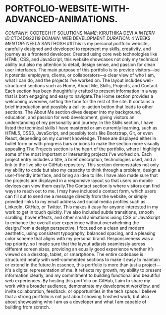 # PORTFOLIO-WEBSITE-WITH-ADVANCED-ANIMATIONS.
*COMPANY*: CODTECH IT SOLUTIONS
*NAME*: KIRUTHIKA DEVI A
*INTERN ID*:CTO4DG22119
*DOMAIN*: WEB DEVELOPMENT
*DURATION*: 4 WEEKS
*MENTOR*: NEELA SANTHOSH
##This is my personal portfolio website, carefully designed and developed to represent my skills, creativity, and journey as a frontend developer. Created using core web technologies like HTML, CSS, and JavaScript, this website showcases not only my technical ability but also my attention to detail, design sense, and passion for clean user interfaces. The main purpose of this portfolio is to provide visitors—be it potential employers, clients, or collaborators—a clear view of who I am, what I can do, and the projects I’ve worked on. The layout includes well-structured sections such as Home, About Me, Skills, Projects, and Contact. Each section has been thoughtfully crafted to present information in a way that is both engaging and easy to navigate.The Home section provides a welcoming overview, setting the tone for the rest of the site. It contains a brief introduction and possibly a call-to-action button that leads to other sections. The About Me section dives deeper into my background, education, and passion for web development, giving visitors an understanding of my personality and journey. In the Skills section, I have listed the technical skills I have mastered or am currently learning, such as HTML5, CSS3, JavaScript, and possibly tools like Bootstrap, Git, or even React, depending on my current knowledge. These are displayed either in bullet form or with progress bars or icons to make the section more visually appealing.The Projects section is the heart of the portfolio, where I highlight some of the most important or interesting projects I’ve worked on. Each project entry includes a title, a brief description, technologies used, and a link to the live site or GitHub repository. This section demonstrates not only my ability to code but also my capacity to think through a problem, design a user-friendly interface, and bring an idea to life. I have also made sure that the projects are displayed in a responsive layout so that users on mobile devices can view them easily.The Contact section is where visitors can find ways to reach out to me. I may have included a contact form, which users can fill out to send me a message directly from the website, or simply provided links to my email address and social media profiles such as LinkedIn, GitHub, or Twitter. This makes it easy for anyone interested in my work to get in touch quickly. I’ve also included subtle transitions, smooth scrolling, hover effects, and other small animations using CSS or JavaScript to enhance the overall user experience without overwhelming the design.From a design perspective, I focused on a clean and modern aesthetic, using consistent typography, balanced spacing, and a pleasing color scheme that aligns with my personal brand. Responsiveness was a top priority, so I made sure that the layout adjusts seamlessly across different screen sizes, providing an equally good experience whether it’s viewed on a desktop, tablet, or smartphone. The entire codebase is structured neatly with well-commented sections to make it easy to maintain or extend in the future.In essence, this portfolio is more than just a project—it's a digital representation of me. It reflects my growth, my ability to present information clearly, and my commitment to building functional and beautiful web experiences. By hosting this portfolio on GitHub, I aim to share my work with a broader audience, demonstrate my development workflow, and invite collaboration, feedback, or opportunities in the tech space. I believe that a strong portfolio is not just about showing finished work, but also about showcasing who I am as a developer and what I am capable of building from scratch.
